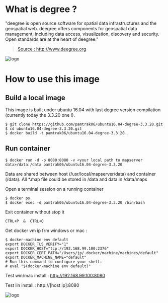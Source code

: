 # What is degree ?

"deegree is open source software for spatial data infrastructures and the geospatial web. deegree offers components for geospatial data management, including data access, visualization, discovery and security. Open standards are at the heart of deegree."

> [Source : http://www.deegree.org ](http://www.deegree.org)

![logo](http://www.deegree.org/images/logos/deegree.png)

# How to use this image

## Build a local image

This image is built under ubuntu 16.04 with last degree version compilation (currently today the 3.3.20 one !).
```
$ git clone https://github.com/pamtrak06/ubuntu16.04-degree-3.3.20.git
$ cd ubuntu16.04-degree-3.3.20.git
$ docker build -t pamtrak06/ubuntu16.04-degree-3.3.20 .
```

## Run container

```
$ docker run -d -p 8080:8080 -v <your local path to mapserver data>/data:/data pamtrak06/ubuntu16.04-degree-3.3.20
```

Data are shared between host (/usr/local/mapserver/data) and container (/data).
All *.map file could be stored in /data and data in /data/maps

Open a terminal session on a running container
```
$ docker ps
$ docker exec -d pamtrak06/ubuntu16.04-degree-3.3.20 /bin/bash
```

Exit container without stop it
```
CTRL+P  &  CTRL+Q
```

Get docker vm ip frm windows or mac :
```
$ docker-machine env default
export DOCKER_TLS_VERIFY="1"
export DOCKER_HOST="tcp://192.168.99.100:2376"
export DOCKER_CERT_PATH="/Users/jp/.docker/machine/machines/default"
export DOCKER_MACHINE_NAME="default"
# Run this command to configure your shell:
# eval "$(docker-machine env default)"
```

Test win/mac install  : http://192.168.99.100:8080

Test lin install      : http://[host ip]:8080

![logo](http://download.deegree.org/documentation/3.3.19/html/_images/console_start.jpg)

